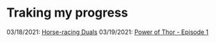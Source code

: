 # Traking my progress

03/18/2021: [Horse-racing Duals](./horse-racing-duals.kt)
03/19/2021: [Power of Thor - Episode 1](./power-of-thor-01.kt)
